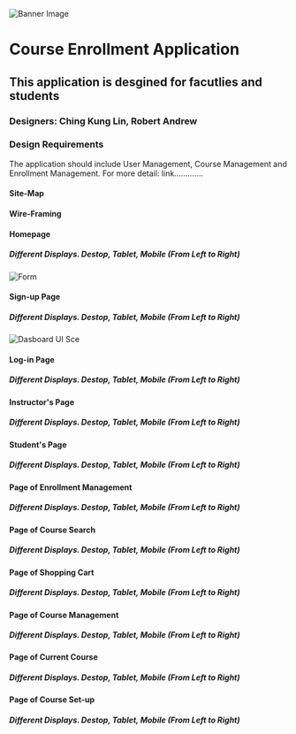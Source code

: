 ![Banner Image]()

# Course Enrollment Application

## This application is desgined for facutlies and students

### Designers: Ching Kung Lin, Robert Andrew

### Design Requirements

The application should include User Management, Course Management and Enrollment Management. 
For more detail: link.............

#### Site-Map

#### Wire-Framing

#### Homepage
##### Different Displays. Destop, Tablet, Mobile (From Left to Right)

![Form](https://g)

#### Sign-up Page
##### Different Displays. Destop, Tablet, Mobile (From Left to Right)

![Dasboard UI Sce](https://raw.githubu0PM.png)

#### Log-in Page
##### Different Displays. Destop, Tablet, Mobile (From Left to Right)

#### Instructor's Page
##### Different Displays. Destop, Tablet, Mobile (From Left to Right)

#### Student's Page
##### Different Displays. Destop, Tablet, Mobile (From Left to Right)

#### Page of Enrollment Management
##### Different Displays. Destop, Tablet, Mobile (From Left to Right)

#### Page of Course Search
##### Different Displays. Destop, Tablet, Mobile (From Left to Right)

#### Page of Shopping Cart
##### Different Displays. Destop, Tablet, Mobile (From Left to Right)

#### Page of Course Management
##### Different Displays. Destop, Tablet, Mobile (From Left to Right)

#### Page of Current Course
##### Different Displays. Destop, Tablet, Mobile (From Left to Right)

#### Page of Course Set-up
##### Different Displays. Destop, Tablet, Mobile (From Left to Right)


